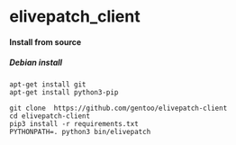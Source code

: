 # elivepatch_client

#### Install from source

##### Debian install
```
apt-get install git
apt-get install python3-pip

git clone  https://github.com/gentoo/elivepatch-client
cd elivepatch-client
pip3 install -r requirements.txt
PYTHONPATH=. python3 bin/elivepatch
```
